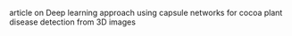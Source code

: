 article on Deep learning approach using capsule networks for cocoa plant disease detection from 3D images
